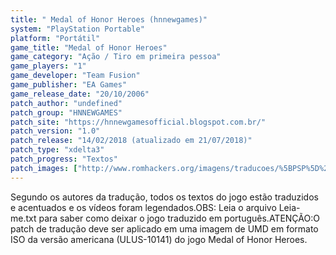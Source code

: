```yaml
---
title: " Medal of Honor Heroes (hnnewgames)"
system: "PlayStation Portable"
platform: "Portátil"
game_title: "Medal of Honor Heroes"
game_category: "Ação / Tiro em primeira pessoa"
game_players: "1"
game_developer: "Team Fusion"
game_publisher: "EA Games"
game_release_date: "20/10/2006"
patch_author: "undefined"
patch_group: "HNNEWGAMES"
patch_site: "https://hnnewgamesofficial.blogspot.com.br/"
patch_version: "1.0"
patch_release: "14/02/2018 (atualizado em 21/07/2018)"
patch_type: "xdelta3"
patch_progress: "Textos"
patch_images: ["http://www.romhackers.org/imagens/traducoes/%5BPSP%5D%20Medal%20of%20Honor%20Heroes%20-%20hnnewgames%20-%201.jpg","http://www.romhackers.org/imagens/traducoes/%5BPSP%5D%20Medal%20of%20Honor%20Heroes%20-%20hnnewgames%20-%202.jpg","http://www.romhackers.org/imagens/traducoes/%5BPSP%5D%20Medal%20of%20Honor%20Heroes%20-%20hnnewgames%20-%203.jpg"]
---
```

Segundo os autores da tradução, todos os textos do jogo estão traduzidos e acentuados e os vídeos foram legendados.OBS: Leia o arquivo Leia-me.txt para saber como deixar o jogo traduzido em português.ATENÇÃO:O patch de tradução deve ser aplicado em uma imagem de UMD em formato ISO da versão americana (ULUS-10141) do jogo Medal of Honor Heroes.